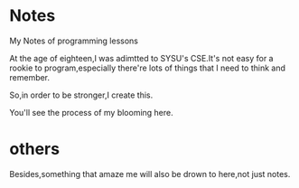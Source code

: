# Notes
My Notes of programming lessons

At the age of eighteen,I was adimtted to SYSU's CSE.It's not easy for a rookie to program,especially there're lots of things that I need to think and remember.

So,in order to be stronger,I create this.

You'll see the process of my blooming here.
# others
Besides,something that amaze me will also be drown to here,not just notes.
